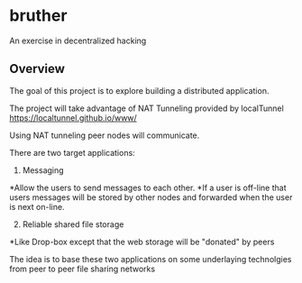 # bruther
An exercise in decentralized hacking

## Overview

The goal of this project is to explore building a distributed application.

The project will take advantage of NAT Tunneling provided by localTunnel
https://localtunnel.github.io/www/

Using NAT tunneling peer nodes will communicate.

There are two target applications:

1. Messaging

*Allow the users to send messages to each other.
*If a user is off-line that users messages will be stored by other nodes and forwarded when the user is next on-line.

2. Reliable shared file storage

*Like Drop-box except that the web storage will be "donated" by peers

The idea is to base these two applications on some underlaying technolgies from peer to peer file sharing networks




